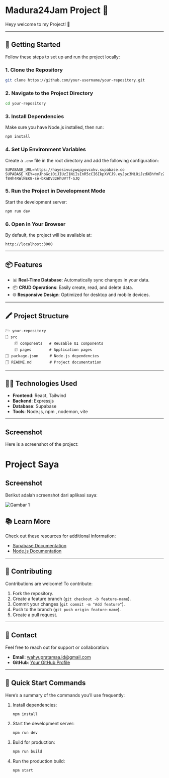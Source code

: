 # Madura24Jam Project 🌟

Heyy welcome to my Project! 🚀

---

## 🚀 Getting Started
Follow these steps to set up and run the project locally:

### 1. Clone the Repository
```bash
git clone https://github.com/your-username/your-repository.git
```

### 2. Navigate to the Project Directory
```bash
cd your-repository
```

### 3. Install Dependencies
Make sure you have Node.js installed, then run:
```bash
npm install
```

### 4. Set Up Environment Variables
Create a `.env` file in the root directory and add the following configuration:
```env
SUPABASE_URL=https://hayesivusywqayovcxkv.supabase.co
SUPABASE_KEY=eyJhbGciOiJIUzI1NiIsInR5cCI6IkpXVCJ9.eyJpc3MiOiJzdXBhYmFzZSIsInJlZiI6ImhheWVzaXZ1c3l3cWF5b3ZjeGt2Iiwicm9sZSI6ImFub24iLCJpYXQiOjE3MzM3NDUzMDIsImV4cCI6MjA0OTMyMTMwMn0.9YpA9ry2P-f84h4RWlNEK8-se-bXnDV3zHhUVTf-SJQ
```

### 5. Run the Project in Development Mode
Start the development server:
```bash
npm run dev
```

### 6. Open in Your Browser
By default, the project will be available at:
```
http://localhost:3000
```

---

## 📦 Features
- 📊 **Real-Time Database**: Automatically sync changes in your data.
- 📦 **CRUD Operations**: Easily create, read, and delete data.
- 🌐 **Responsive Design**: Optimized for desktop and mobile devices.

---

## 🖍️ Project Structure
```
🗁 your-repository
🗋 src
    🗊 components   # Reusable UI components
    🗊 pages        # Application pages
🗍 package.json     # Node.js dependencies
🗍 README.md        # Project documentation
```

---

## 👩‍💻 Technologies Used
- **Frontend**: React, Tailwind
- **Backend**: Expressjs
- **Database**: Supabase
- **Tools**: Node.js, npm , nodemon, vite

---

## Screenshot

Here is a screenshot of the project:

# Project Saya

## Screenshot

Berikut adalah screenshot dari aplikasi saya:

![Gambar 1](https://imgur.com/a/N2XzfGK)


## 📚 Learn More
Check out these resources for additional information:
- [Supabase Documentation](https://supabase.com/docs)
- [Node.js Documentation](https://nodejs.org/en/docs/)

---

## 🤝 Contributing
Contributions are welcome! To contribute:
1. Fork the repository.
2. Create a feature branch (`git checkout -b feature-name`).
3. Commit your changes (`git commit -m "Add feature"`).
4. Push to the branch (`git push origin feature-name`).
5. Create a pull request.

---

## 📧 Contact
Feel free to reach out for support or collaboration:
- **Email**: wahyupratamaa.id@gmail.com
- **GitHub**: [Your GitHub Profile]([https://github.com/your-username](https://github.com/wahyupratamaaa))

---

## 🚀 Quick Start Commands
Here’s a summary of the commands you’ll use frequently:
1. Install dependencies:
   ```bash
   npm install
   ```
2. Start the development server:
   ```bash
   npm run dev
   ```
3. Build for production:
   ```bash
   npm run build
   ```
4. Run the production build:
   ```bash
   npm start
   ```

